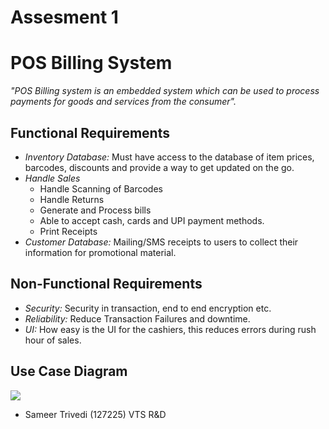 # Assesment 1

# POS Billing System

_"POS Billing system is an embedded system which can be used to process payments for goods and services from the consumer"._

## Functional Requirements
- *Inventory Database:* Must have access to the database of item prices, barcodes, discounts and
 provide a way to get updated on the go.
- *Handle Sales*
	- Handle Scanning of Barcodes
	- Handle Returns
	- Generate and Process bills
	- Able to accept cash, cards and UPI payment methods.
	- Print Receipts
- *Customer Database:* Mailing/SMS receipts to users to collect their information for promotional material. 

## Non-Functional Requirements
- *Security:* Security in transaction, end to end encryption etc.
- *Reliability:* Reduce Transaction Failures and downtime.
- *UI:* How easy is the UI for the cashiers, this reduces errors during rush hour of sales.

## Use Case Diagram
<img src = "https://imgur.com/23b9f46a-df98-4d2a-b8c3-3861b6d04741">

- Sameer Trivedi (127225) VTS R&D
